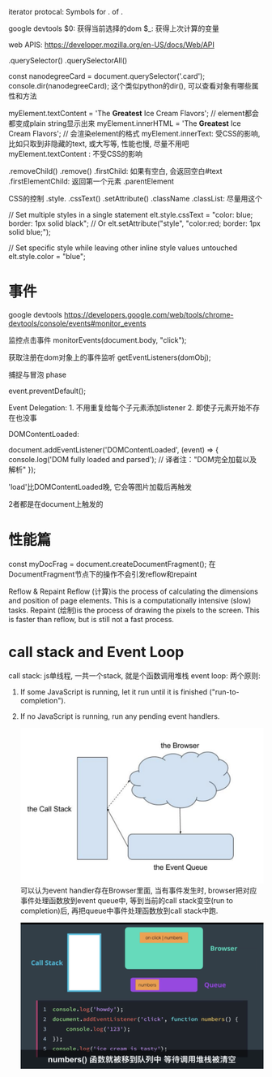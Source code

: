 iterator protocal:
Symbols
for . of .


google devtools
$0: 获得当前选择的dom
$_: 获得上次计算的变量

web APIS: https://developer.mozilla.org/en-US/docs/Web/API

.querySelector()
.querySelectorAll()

const nanodegreeCard = document.querySelector('.card');
console.dir(nanodegreeCard);  这个类似python的dir(), 可以查看对象有哪些属性和方法

myElement.textContent = 'The <strong>Greatest</strong> Ice Cream Flavors'; // element都会都变成plain string显示出来
myElement.innerHTML = 'The <strong>Greatest</strong> Ice Cream Flavors';  // 会渲染element的格式
myElement.innerText: 受CSS的影响, 比如只取到非隐藏的text, 或大写等, 性能也慢, 尽量不用吧
myElement.textContent : 不受CSS的影响

.removeChild()
.remove()
.firstChild: 如果有空白, 会返回空白#text
.firstElementChild: 返回第一个元素
.parentElement

CSS的控制
.style.<prop>
.cssText()
.setAttribute()
.className
.classList: 尽量用这个


// Set multiple styles in a single statement
elt.style.cssText = "color: blue; border: 1px solid black"; 
// Or
elt.setAttribute("style", "color:red; border: 1px solid blue;");

// Set specific style while leaving other inline style values untouched
elt.style.color = "blue";

# 事件
google devtools https://developers.google.com/web/tools/chrome-devtools/console/events#monitor_events

监控点击事件
monitorEvents(document.body, "click");

获取注册在dom对象上的事件监听
getEventListeners(domObj);

捕捉与冒泡 phase

event.preventDefault();

Event Delegation: 1. 不用重复给每个子元素添加listener 2. 即使子元素开始不存在也没事

DOMContentLoaded:
 
document.addEventListener('DOMContentLoaded', (event) => {
    console.log('DOM fully loaded and parsed'); // 译者注："DOM完全加载以及解析"
});

'load'比DOMContentLoaded晚, 它会等图片加载后再触发

2者都是在document上触发的

# 性能篇
const myDocFrag = document.createDocumentFragment();
在DocumentFragment节点下的操作不会引发reflow和repaint

Reflow & Repaint
Reflow (计算)is the process of calculating the dimensions and position of page elements. This is a computationally intensive (slow) tasks. 
Repaint (绘制)is the process of drawing the pixels to the screen. This is faster than reflow, but is still not a fast process.

# call stack and Event Loop
call stack: js单线程, 一共一个stack, 就是个函数调用堆栈
event loop: 
两个原则:
 1. If some JavaScript is running, let it run until it is finished ("run-to-completion"). 
 2. If no JavaScript is running, run any pending event handlers.

    ![eventloop1](./eventloop.png)
    可以认为event handler存在Browser里面, 当有事件发生时, browser把对应事件处理函数放到event queue中, 等到当前的call stack变空(run to completion)后, 再把queue中事件处理函数放到call stack中跑.

    ![eventloop2](./eventloop2.png)
